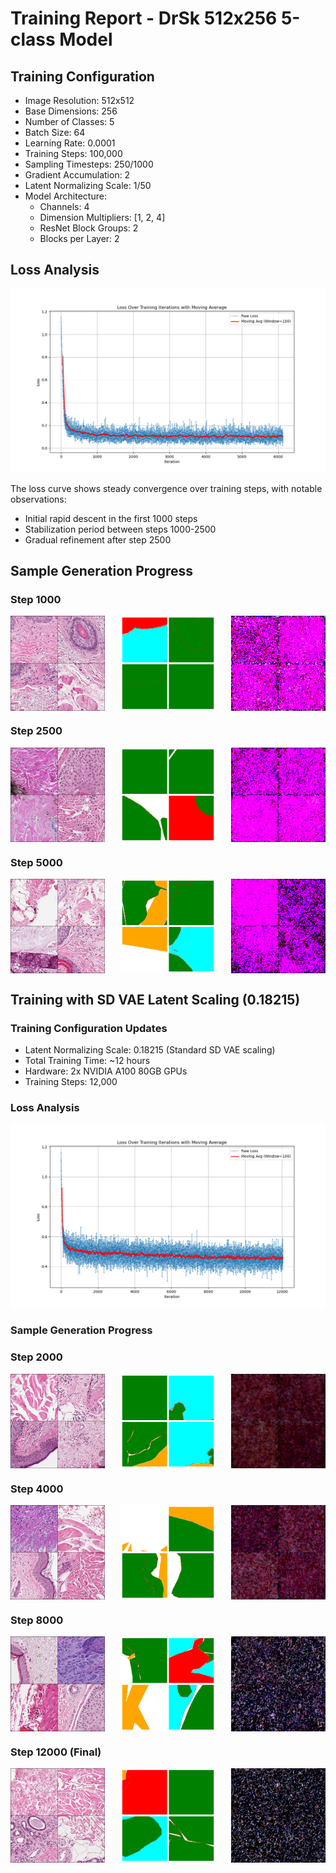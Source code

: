 # Training Report - DrSk 512x256 5-class Model

## Training Configuration

- Image Resolution: 512x512
- Base Dimensions: 256
- Number of Classes: 5
- Batch Size: 64
- Learning Rate: 0.0001
- Training Steps: 100,000
- Sampling Timesteps: 250/1000
- Gradient Accumulation: 2
- Latent Normalizing Scale: 1/50
- Model Architecture:
  - Channels: 4
  - Dimension Multipliers: [1, 2, 4]
  - ResNet Block Groups: 2
  - Blocks per Layer: 2

## Loss Analysis
![Training Loss Plot](loss_plot_drsk_512x256_5class_20240119_1118.png)

The loss curve shows steady convergence over training steps, with notable observations:
- Initial rapid descent in the first 1000 steps
- Stabilization period between steps 1000-2500
- Gradual refinement after step 2500

## Sample Generation Progress

### Step 1000
<div style="display: flex; justify-content: space-between;">
    <img src="../logs/drsk_512x256_5class_20240119_1118/images-10.png" width="30%">
    <img src="../logs/drsk_512x256_5class_20240119_1118/masks-10.png" width="30%">
    <img src="../logs/drsk_512x256_5class_20240119_1118/sample-10.png" width="30%">
</div>

### Step 2500
<div style="display: flex; justify-content: space-between;">
    <img src="../logs/drsk_512x256_5class_20240119_1118/images-25.png" width="30%">
    <img src="../logs/drsk_512x256_5class_20240119_1118/masks-25.png" width="30%">
    <img src="../logs/drsk_512x256_5class_20240119_1118/sample-25.png" width="30%">
</div>

### Step 5000 
<div style="display: flex; justify-content: space-between;">
    <img src="../logs/drsk_512x256_5class_20240119_1118/images-50.png" width="30%">
    <img src="../logs/drsk_512x256_5class_20240119_1118/masks-50.png" width="30%">
    <img src="../logs/drsk_512x256_5class_20240119_1118/sample-50.png" width="30%">
</div>

## Training with SD VAE Latent Scaling (0.18215)

### Training Configuration Updates
- Latent Normalizing Scale: 0.18215 (Standard SD VAE scaling)
- Total Training Time: ~12 hours
- Hardware: 2x NVIDIA A100 80GB GPUs
- Training Steps: 12,000

### Loss Analysis
![Training Loss Plot](loss_plot_drsk_512x256_5class_20240120_0805.png)

### Sample Generation Progress

### Step 2000
<div style="display: flex; justify-content: space-between;">
    <img src="../logs/drsk_512x256_5class_20240120_0805/images-20.png" width="30%">
    <img src="../logs/drsk_512x256_5class_20240120_0805/masks-20.png" width="30%">
    <img src="../logs/drsk_512x256_5class_20240120_0805/sample-20.png" width="30%">
</div>

### Step 4000
<div style="display: flex; justify-content: space-between;">
    <img src="../logs/drsk_512x256_5class_20240120_0805/images-40.png" width="30%">
    <img src="../logs/drsk_512x256_5class_20240120_0805/masks-40.png" width="30%">
    <img src="../logs/drsk_512x256_5class_20240120_0805/sample-40.png" width="30%">
</div>

### Step 8000
<div style="display: flex; justify-content: space-between;">
    <img src="../logs/drsk_512x256_5class_20240120_0805/images-80.png" width="30%">
    <img src="../logs/drsk_512x256_5class_20240120_0805/masks-80.png" width="30%">
    <img src="../logs/drsk_512x256_5class_20240120_0805/sample-80.png" width="30%">
</div>

### Step 12000 (Final)
<div style="display: flex; justify-content: space-between;">
    <img src="../logs/drsk_512x256_5class_20240120_0805/images-120.png" width="30%">
    <img src="../logs/drsk_512x256_5class_20240120_0805/masks-120.png" width="30%">
    <img src="../logs/drsk_512x256_5class_20240120_0805/sample-120.png" width="30%">
</div>

